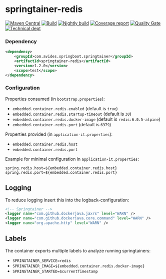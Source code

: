 # springtainer-redis

[![Maven Central](https://maven-badges.herokuapp.com/maven-central/com.avides.springboot.springtainer/springtainer-redis/badge.svg)](https://maven-badges.herokuapp.com/maven-central/com.avides.springboot.springtainer/springtainer-redis)
[![Build](https://github.com/springtainer/springtainer-redis/workflows/release/badge.svg)](https://github.com/springtainer/springtainer-redis/actions)
[![Nightly build](https://github.com/springtainer/springtainer-redis/workflows/nightly/badge.svg)](https://github.com/springtainer/springtainer-redis/actions)
[![Coverage report](https://sonarcloud.io/api/project_badges/measure?project=springtainer_springtainer-redis&metric=coverage)](https://sonarcloud.io/dashboard?id=springtainer_springtainer-redis)
[![Quality Gate](https://sonarcloud.io/api/project_badges/measure?project=springtainer_springtainer-redis&metric=alert_status)](https://sonarcloud.io/dashboard?id=springtainer_springtainer-redis)
[![Technical dept](https://sonarcloud.io/api/project_badges/measure?project=springtainer_springtainer-redis&metric=sqale_index)](https://sonarcloud.io/dashboard?id=springtainer_springtainer-redis)

### Dependency
```xml
<dependency>
	<groupId>com.avides.springboot.springtainer</groupId>
	<artifactId>springtainer-redis</artifactId>
	<version>1.2.0</version>
	<scope>test</scope>
</dependency>
```

### Configuration
Properties consumed (in `bootstrap.properties`):
- `embedded.container.redis.enabled` (default is `true`)
- `embedded.container.redis.startup-timeout` (default is `30`)
- `embedded.container.redis.docker-image` (default is `redis:6.0.5-alpine`)
- `embedded.container.redis.port` (default is `6379`)

Properties provided (in `application-it.properties`):
- `embedded.container.redis.host`
- `embedded.container.redis.port`

Example for minimal configuration in `application-it.properties`:
```
spring.redis.host=${embedded.container.redis.host} 
spring.redis.port=${embedded.container.redis.port}
```

## Logging
To reduce logging insert this into the logback-configuration:
```xml
<!-- Springtainer -->
<logger name="com.github.dockerjava.jaxrs" level="WARN" />
<logger name="com.github.dockerjava.core.command" level="WARN" />
<logger name="org.apache.http" level="WARN" />
```

## Labels
The container exports multiple labels to analyze running springtainers:
- `SPRINGTAINER_SERVICE=redis`
- `SPRINGTAINER_IMAGE=${embedded.container.redis.docker-image}`
- `SPRINGTAINER_STARTED=$currentTimestamp`
